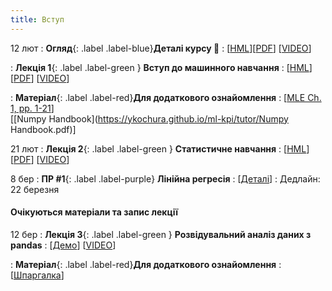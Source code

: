 ```yaml
---
title: Вступ 
---
```



12 лют 
: **Огляд**{: .label .label-blue}**Деталі курсу 👋**
  : [[HML](https://ykochura.github.io/ml-kpi/?p=details.md#1)][[PDF](https://ykochura.github.io/ml-kpi/pdf/details.pdf)] [[VIDEO](https://youtu.be/EK1LidtrMGM)]

: **Лекція 1**{: .label .label-green } **Вступ до машинного навчання**
  : [[HML](https://ykochura.github.io/ml-kpi/?p=lecture1.md#1)][[PDF](https://ykochura.github.io/ml-kpi/pdf/lecture1.pdf)] [[VIDEO](https://youtu.be/6udwdSeSd-s)]

: **Матеріал**{: .label .label-red}**Для додаткового ознайомлення**
  : [[MLE Ch. 1, pp. 1-21](http://bit.ly/MLEbook-Chapter1)] <br> [[Numpy Handbook](https://ykochura.github.io/ml-kpi/tutor/Numpy Handbook.pdf)]


21 лют
: **Лекція 2**{: .label .label-green } **Cтатистичне навчання**
  : [[HML](https://ykochura.github.io/ml-kpi/?p=lecture2.md#1)][[PDF](https://ykochura.github.io/ml-kpi/pdf/lecture2.pdf)] [[VIDEO](https://youtu.be/_LDRSPLwOb8)]


8 бер
: **ПР #1**{: .label .label-purple} **Лiнiйна регресiя**
  : [[Деталі](https://drive.google.com/drive/folders/1LQ_fEgMifoW3PxO54L2aJcrtdfxDM4By?usp=sharing)]
: Дедлайн: 22 березня

<!-- : **Книга 📚**{: .label .label-red}**Для читання**
  : [MLE Ch. 1, pp. 1-21](http://bit.ly/MLEbook-Chapter1) <br> [HPML Ch. 1, pp. 1-9](http://bit.ly/theMLbook-Chapter-1) -->


#### Очікуються матеріали та запис лекції

12 бер
: **Лекція 3**{: .label .label-green } **Розвідувальний аналіз даних з pandas**
  : [[Демо](https://www.kaggle.com/code/kyuriy/pandas)] [[VIDEO]()]

: **Матеріал**{: .label .label-red}**Для додаткового ознайомлення**
  : [[Шпаргалка](https://colab.research.google.com/github/fralfaro/DS-Cheat-Sheets/blob/main/docs/examples/pandas/pandas.ipynb)] 